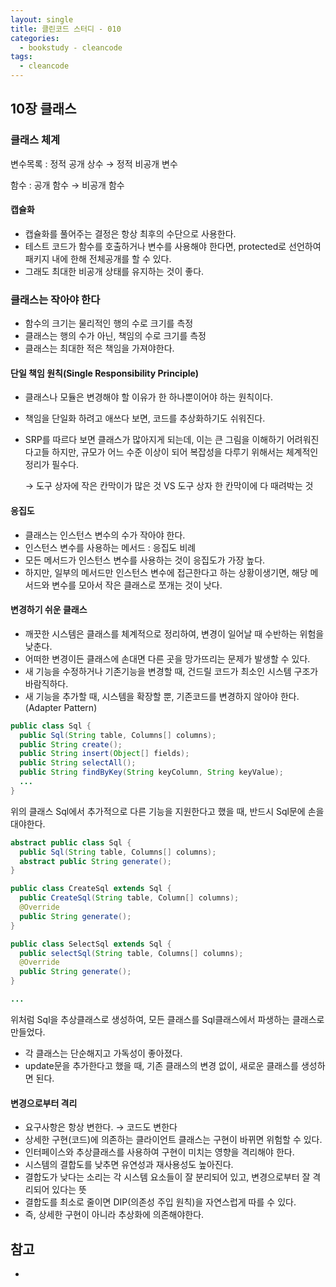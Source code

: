 ```yaml
---
layout: single
title: 클린코드 스터디 - 010
categories: 
  - bookstudy - cleancode
tags: 
  - cleancode
---
```


## 10장 클래스

### 클래스 체계

변수목록 : 정적 공개 상수 → 정적 비공개 변수

함수 : 공개 함수 → 비공개 함수

#### 캡슐화

- 캡슐화를 풀어주는 결정은 항상 최후의 수단으로 사용한다.
- 테스트 코드가 함수를 호출하거나 변수를 사용해야 한다면, protected로 선언하여 패키지 내에 한해 전체공개를 할 수 있다.
- 그래도 최대한 비공개 상태를 유지하는 것이 좋다.

### 클래스는 작아야 한다

- 함수의 크기는 물리적인 행의 수로 크기를 측정
- 클래스는 행의 수가 아닌, 책임의 수로 크기를 측정
- 클래스는 최대한 적은 책임을 가져야한다.

#### 단일 책임 원칙(Single Responsibility Principle)

- 클래스나 모듈은 변경해야 할 이유가 한 하나뿐이어야 하는 원칙이다.
- 책임을 단일화 하려고 애쓰다 보면, 코드를 추상화하기도 쉬워진다.
- SRP를 따르다 보면 클래스가 많아지게 되는데, 이는 큰 그림을 이해하기 어려워진다고들 하지만, 규모가 어느 수준 이상이 되어 복잡성을 다루기 위해서는 체계적인 정리가 필수다.
  
    → 도구 상자에 작은 칸막이가 많은 것 VS 도구 상자 한 칸막이에 다 때려박는 것

#### 응집도

- 클래스는 인스턴스 변수의 수가 작아야 한다.
- 인스턴스 변수를 사용하는 메서드 : 응집도 비례
- 모든 메서드가 인스턴스 변수를 사용하는 것이 응집도가 가장 높다.
- 하지만, 일부의 메서드만 인스턴스 변수에 접근한다고 하는 상황이생기면, 해당 메서드와 변수를 모아서 작은 클래스로 쪼개는 것이 낫다.

#### 변경하기 쉬운 클래스

- 깨끗한 시스템은 클래스를 체계적으로 정리하여, 변경이 일어날 때 수반하는 위험을 낮춘다.
- 어떠한 변경이든 클래스에 손대면 다른 곳을 망가뜨리는 문제가 발생할 수 있다.
- 새 기능을 수정하거나 기존기능을 변경할 때, 건드릴 코드가 최소인 시스템 구조가 바람직하다.
- 새 기능을 추가할 때, 시스템을 확장할 뿐, 기존코드를 변경하지 않아야 한다. (Adapter Pattern)

```java
public class Sql {
  public Sql(String table, Columns[] columns);
  public String create();
  public String insert(Object[] fields);
  public String selectAll();
  public String findByKey(String keyColumn, String keyValue);
  ...
}
```

위의 클래스 Sql에서 추가적으로 다른 기능을 지원한다고 했을 때, 반드시 Sql문에 손을 대야한다.

```java
abstract public class Sql {
  public Sql(String table, Columns[] columns);
  abstract public String generate();
}

public class CreateSql extends Sql {
  public CreateSql(String table, Column[] columns);
  @Override 
  public String generate();
}

public class SelectSql extends Sql {
  public selectSql(String table, Columns[] columns);
  @Override
  public String generate();
}

...
```

위처럼 Sql을 추상클래스로 생성하여, 모든 클래스를 Sql클래스에서 파생하는 클래스로 만들었다.
- 각 클래스는 단순해지고 가독성이 좋아졌다.
- update문을 추가한다고 했을 때, 기존 클래스의 변경 없이, 새로운 클래스를 생성하면 된다.

#### 변경으로부터 격리

- 요구사항은 항상 변한다. → 코드도 변한다
- 상세한 구현(코드)에 의존하는 클라이언트 클래스는 구현이 바뀌면 위험할 수 있다.
- 인터페이스와 추상클래스를 사용하여 구현이 미치는 영향을 격리해야 한다.
- 시스템의 결합도를 낮추면 유연성과 재사용성도 높아진다.
- 결합도가 낮다는 소리는 각 시스템 요소들이 잘 분리되어 있고, 변경으로부터 잘 격리되어 있다는 뜻
- 결합도를 최소로 줄이면 DIP(의존성 주입 원칙)을 자연스럽게 따를 수 있다.
- 즉, 상세한 구현이 아니라 추상화에 의존해야한다.

## 참고
- 